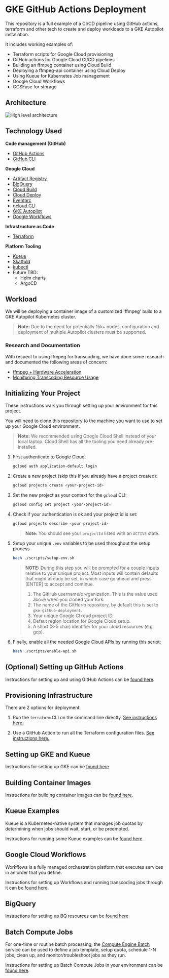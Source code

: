 # GKE GitHub Actions Deployment
This repository is a full example of a CI/CD pipeline using GitHub actions,
terraform and other tech to create and deploy workloads to a GKE Autopilot
installation.

It includes working examples of:
  - Terraform scripts for Google Cloud provisioning
  - GitHub actions for Google Cloud CI/CD pipelines
  - Building an ffmpeg container using Cloud Build
  - Deploying a ffmpeg-api container using Cloud Deploy
  - Using Kueue for Kubernetes Job management
  - Google Cloud Workflows
  - GCSFuse for storage

## Architecture
![High level architecture](docs/img/architecture-diagram.png "High level architecture")

## Technology Used
**Code management (GitHub)**
- [GitHub Actions](https://docs.github.com/en/actions)
- [GitHub CLI](https://github.com/cli/cli#installation)

**Google Cloud**
- [Artifact Registry](https://cloud.google.com/artifact-registry/docs)
- [BigQuery ](https://cloud.google.com/bigquery/docs/introduction)
- [Cloud Build](https://cloud.google.com/build/docs/overview)
- [Cloud Deploy](https://cloud.google.com/deploy/docs/overview)
- [Eventarc](https://cloud.google.com/eventarc/docs/overview)
- [gcloud CLI](https://cloud.google.com/sdk/docs/install)
- [GKE Autopilot](https://cloud.google.com/kubernetes-engine/docs/concepts/autopilot-overview)
- [Google Workflows](https://cloud.google.com/workflows/docs/overview)

**Infrastructure as Code**
- [Terraform](https://www.terraform.io/downloads.html)

**Platform Tooling**
- [Kueue](https://kueue.sigs.k8s.io/docs/overview/)
- [Skaffold](https://skaffold.dev/docs/)
- [kubectl](https://kubernetes.io/docs/tasks/tools/install-kubectl/)
- Future TBD:
  - Helm charts
  - ArgoCD

## Workload
We will be deploying a container image of a customized 'ffmpeg' build to a GKE Autopilot Kubernetes cluster.

> __Note:__ Due to the need for potentially 15k+ nodes, configuration and deployment of multiple Autopilot clusters must be supported.

### Research and Documentation
With respect to using ffmpeg for transcoding, we have done some research and documented the following areas of concern:
- [ffmpeg + Hardware Acceleration](./accelerating-ffmpeg-in-hardware.md)
- [Monitoring Transcoding Resource Usage](./monitoring-encoder-usage.md)

## Initializing Your Project

These instructions walk you through setting up your environment for this project.

You will need to clone this repository to the machine you want to use to set up your Google Cloud environment.

> **Note:** We recommended using Google Cloud Shell instead of your local laptop. Cloud Shell has all the tooling you need already pre-installed.

1. First authenticate to Google Cloud:

    ```bash
    gcloud auth application-default login
    ```

2. Create a new project (skip this if you already have a project created):

    ```bash
    gcloud projects create <your-project-id>
    ```

3. Set the new project as your context for the `gcloud` CLI:

    ```bash
    gcloud config set project <your-project-id>
    ```

4. Check if your authentication is ok and your project id is set:

    ```bash
    gcloud projects describe <your-project-id>
    ```

    > __Note:__ You should see your `projectId` listed with an `ACTIVE` state.

5. Setup your unique `.env` variables to be used throughout the setup
process

    ```bash
    bash ./scripts/setup-env.sh
    ```

    >__NOTE:__ During this step you will be prompted for a couple inputs relative to your unique
    >project. Most inputs will contain defaults that might already be set, in which case go ahead and
    >press [ENTER] to accept and continue.
    >
    >1. The GitHub username/o>rganization. This is the value used above when you cloned your fork.
    >2. The name of the GitHu>b repository, by default this is set to `gke-github-deployment`.
    >3. Your unique Google Cl>oud project ID.
    >4. Defaut region location for Google Cloud setup.
    >5. A short (3-5 char) identifier for your cloud resources (e.g. gcp).

6. Finally, enable all the needed Google Cloud APIs by running this script:

    ```bash
    bash ./scripts/enable-api.sh
    ```

## (Optional) Setting up GitHub Actions

Instructions for setting up and using GitHub Actions can be [found here](./github-actions/README.md).

## Provisioning Infrastructure

There are 2 options for deployment:

1. Run the `terraform` CLI on the command line directly. [See instructions here.](./terraform/README.md)

2. Use a GitHub Action to run all the Terraform configuration files. [See instructions here.](./github-actions/README.md)

## Setting up GKE and Kueue

Instructions for setting up GKE can be [found here](./gke/README.md)

## Building Container Images

Instructions for building container images can be [found here](./containers/README.md).

## Kueue Examples

Kueue is a Kubernetes-native system that manages job quotas by determining when jobs should wait, start, or be preempted.

Instructions for running some Kueue examples can be [found here](./gke/kueue/examples/README.md).

## Google Cloud Workflows

Workflows is a fully managed orchestration platform that executes services in an order that you define.

Instructions for setting up Workflows and running transcoding jobs through it can be [found here](./workflows/README.md).

## BigQuery
Instructions for setting up BQ resources can be [found here](./analytics/README.md)

## Batch Compute Jobs
For one-time or routine batch processing, the [Compute Engine Batch](https://cloud.google.com/batch/docs/create-run-job) service can be used to define a job template, setup quota, schedule 1-N jobs, clean up, and monitor/troubleshoot jobs as they run.

Instructions for setting up Batch Compute Jobs in your environment can be [found here](./examples/batch-compute-jobs/README.md).
